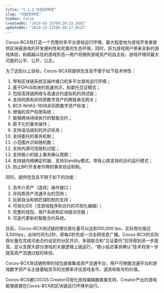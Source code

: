```yaml
---
title: "1.1.2 功能和特性"
slug: "功能和特性"
hidden: false
createdAt: "2019-03-25T09:20:33.169Z"
updatedAt: "2019-12-12T06:48:17.952Z"
---
```

Cocos-BCX将打造一个完整的多平台游戏运行环境，最大程度地为游戏开发者提供区块链游戏的开发便利性和完善的生态环境，同时，将为游戏用户带来全新的游戏体验，和超越以往的游戏形态—用户将拥有游戏资产的自主权、游戏环境将最大可能的公平、公开、公正。

为了达到以上目标，Cocos-BCX将提供包含且不限于如下技术特性：
1.	带有区块链系统互操作接口的多平台游戏运行环境；
2.	基于DPoS改进的高速共识，和委托见证模式；
3.	包括高效链网络与高速合约虚拟机的测试链；
4.	支持同质和非同质数字资产的跨链承兑网关；
5.	BCX-NHAS-1808非同质数字资产标准；
6.	增强的资产权限系统；
7.	能够跨块持续执行的智能合约；
8.	原子化的事务操作；
9.	支持语法级别的共识任务；
10.	支持委托的事务机制；
11.	小范围共识和随机数；
12.	支持内源可信随机过程；
13.	支持极小的链上事务确认周期；
14.	支持链内精确定时器、支持Standby模式，带有心跳支持的合约运行模式；
15.	防止BP/开发者作弊的事务验证机制。

同时，提供包含且不限于如下的功能：
1.	去中介资产（道具）操作接口；
2.	非同质资产流通平台的范例；
3.	玩家自治和铁匠铺机制的支持；
4.	可视化IDE（含游戏程序和合约的可视化编辑）；
5.	完整的钱包、用户系统和区块链浏览器；
6.	可迭代更新的智能合约系统。

目前，Cocos-BCX测试链的理论吞吐量可以达到100,000 tps，实际吞吐接近3,500tps，出块时间为2秒，即每2秒完成一次全网信息广播。Cocos-BCX的实际吞吐量在完成可由合约设定的分区共识、多链联合和“见证委托”后将得到进一步提高，足以支撑大部分游戏的关键逻辑上链运行，“极小延迟事务确认”技术将进一步提高资产流通过程的体验。

Cocos-BCX测试链附带的钱包直接集成资产流通平台，用户可根据流通平台的游戏数字资产与主链基础货币的兑换率评估游戏金币、道具和账号的价值。

Cocos-BCX被COCOS Creator可视化游戏编辑器直接支持，Creator产出的游戏能够直接在Cocos-BCX的区块链运行环境中运行。